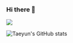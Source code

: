 ### Hi there 👋

<img src="https://img.shields.io/badge/actigraph-3776AB?style=for-the-badge&logo=actigraph&logoColor=white">


![Taeyun's GitHub stats](https://github-readme-stats.vercel.app/api?username=txxnrd&show_icons=true&theme=radical)
<!--
**txxnrd/txxnrd** is a ✨ _special_ ✨ repository because its `README.md` (this file) appears on your GitHub profile.

Here are some ideas to get you started:

- 🔭 I’m currently working on ...
- 🌱 I’m currently learning ...
- 👯 I’m looking to collaborate on ...
- 🤔 I’m looking for help with ...
- 💬 Ask me about ...
- 📫 How to reach me: ...
- 😄 Pronouns: ...
- ⚡ Fun fact: ...
-->
